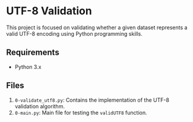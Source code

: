 # UTF-8 Validation

This project is focused on validating whether a given dataset represents a valid UTF-8 encoding using Python programming skills.

## Requirements
- Python 3.x

## Files
1. `0-validate_utf8.py`: Contains the implementation of the UTF-8 validation algorithm.
2. `0-main.py`: Main file for testing the `validUTF8` function.

